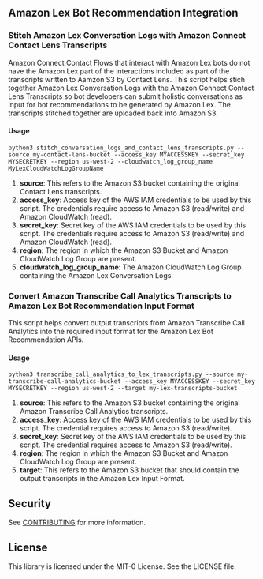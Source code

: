 ## Amazon Lex Bot Recommendation Integration

### Stitch Amazon Lex Conversation Logs with Amazon Connect Contact Lens Transcripts

Amazon Connect Contact Flows that interact with Amazon Lex bots do not have the Amazon Lex part of the interactions included as part of the transcripts written to Aamzon S3 by Contact Lens. This script helps stich together Amazon Lex Conversation Logs with the Amazon Connect Contact Lens Transcripts so bot developers can submit holistic conversations as input for bot recommendations to be generated by Amazon Lex. The transcripts stitched together are uploaded back into Amazon S3.

#### Usage

```
python3 stitch_conversation_logs_and_contact_lens_transcripts.py --source my-contact-lens-bucket --access_key MYACCESSKEY --secret_key MYSECRETKEY --region us-west-2 --cloudwatch_log_group_name MyLexCloudWatchLogGroupName
```

1. **source**: This refers to the Amazon S3 bucket containing the original Contact Lens transcripts.
2. **access_key**: Access key of the AWS IAM credentials to be used by this script. The credentials require access to Amazon S3 (read/write) and Amazon CloudWatch (read).
3. **secret_key**: Secret key of the AWS IAM credentials to be used by this script. The credentials require access to Amazon S3 (read/write) and Amazon CloudWatch (read).
4. **region**: The region in which the Amazon S3 Bucket and Amazon CloudWatch Log Group are present.
5. **cloudwatch_log_group_name**: The Amazon CloudWatch Log Group containing the Amazon Lex Conversation Logs.

### Convert Amazon Transcribe Call Analytics Transcripts to Amazon Lex Bot Recommendation Input Format

This script helps convert output transcripts from Amazon Transcribe Call Analytics into the required input format for the Amazon Lex Bot Recommendation APIs.

#### Usage

```
python3 transcribe_call_analytics_to_lex_transcripts.py --source my-transcribe-call-analytics-bucket --access_key MYACCESSKEY --secret_key MYSECRETKEY --region us-west-2 --target my-lex-transcripts-bucket
```

1. **source**: This refers to the Amazon S3 bucket containing the original Amazon Transcribe Call Analytics transcripts.
2. **access_key**: Access key of the AWS IAM credentials to be used by this script. The credential requires access to Amazon S3 (read/write).
3. **secret_key**: Secret key of the AWS IAM credentials to be used by this script. The credential requires access to Amazon S3 (read/write).
4. **region**: The region in which the Amazon S3 Bucket and Amazon CloudWatch Log Group are present.
5. **target**: This refers to the Amazon S3 bucket that should contain the output transcripts in the Amazon Lex Input Format.

## Security

See [CONTRIBUTING](CONTRIBUTING.md#security-issue-notifications) for more information.

## License

This library is licensed under the MIT-0 License. See the LICENSE file.

